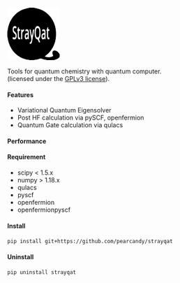 
![strayqat_logo](https://github.com/pearcandy/strayqat/blob/master/img/logo.png?raw=true)

Tools for quantum chemistry with quantum computer.  
(licensed under the [GPLv3 license](https://github.com/pearcandy/strayqat/blob/master/LICENSE)).

#### Features
- Variational Quantum Eigensolver
- Post HF calculation via pySCF, openfermion
- Quantum Gate calculation via qulacs

#### Performance

#### Requirement
- scipy < 1.5.x
- numpy > 1.18.x
- qulacs
- pyscf
- openfermion
- openfermionpyscf

#### Install 
```
pip install git+https://github.com/pearcandy/strayqat
```


#### Uninstall
```
pip uninstall strayqat
```
